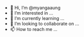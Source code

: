- 👋 Hi, I’m @myangaaung
- 👀 I’m interested in ...
- 🌱 I’m currently learning ...
- 💞️ I’m looking to collaborate on ...
- 📫 How to reach me ...

<!---
myangaaung/myangaaung is a ✨ special ✨ repository because its `README.md` (this file) appears on your GitHub profile.
You can click the Preview link to take a look at your changes.
--->
